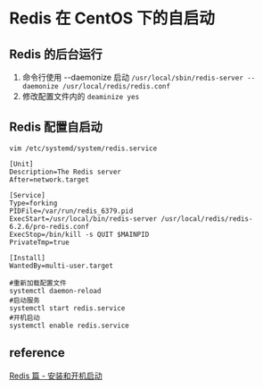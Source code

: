 # Redis 在 CentOS 下的自启动

## Redis 的后台运行

1. 命令行使用 --daemonize 启动 ```/usr/local/sbin/redis-server --daemonize /usr/local/redis/redis.conf```
2. 修改配置文件内的 ```deaminize yes```

## Redis 配置自启动

```vim /etc/systemd/system/redis.service```

```redis.service
[Unit]
Description=The Redis server
After=network.target

[Service]
Type=forking
PIDFile=/var/run/redis_6379.pid
ExecStart=/usr/local/bin/redis-server /usr/local/redis/redis-6.2.6/pro-redis.conf
ExecStop=/bin/kill -s QUIT $MAINPID
PrivateTmp=true

[Install]
WantedBy=multi-user.target

#重新加载配置文件
systemctl daemon-reload
#启动服务
systemctl start redis.service
#开机启动
systemctl enable redis.service
```

## reference

[Redis 篇 - 安装和开机启动](https://zhuanlan.zhihu.com/p/149815328)
